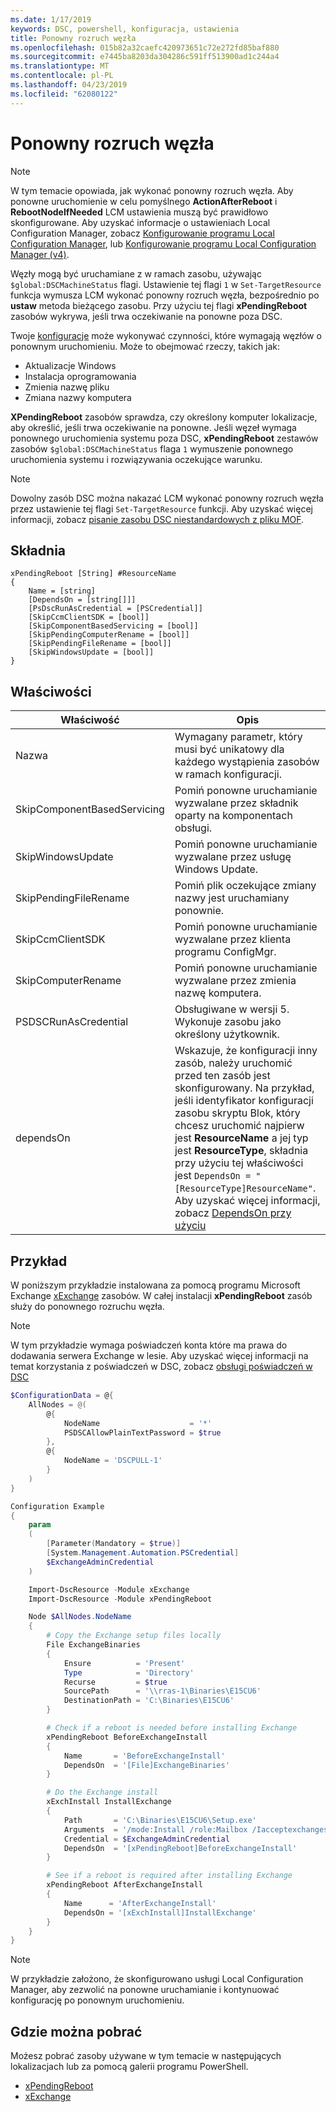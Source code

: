 ```yaml
---
ms.date: 1/17/2019
keywords: DSC, powershell, konfiguracja, ustawienia
title: Ponowny rozruch węzła
ms.openlocfilehash: 015b82a32caefc420973651c72e272fd85baf880
ms.sourcegitcommit: e7445ba8203da304286c591ff513900ad1c244a4
ms.translationtype: MT
ms.contentlocale: pl-PL
ms.lasthandoff: 04/23/2019
ms.locfileid: "62080122"
---
```

# <a name="reboot-a-node"></a>Ponowny rozruch węzła

> [!NOTE]
> W tym temacie opowiada, jak wykonać ponowny rozruch węzła. Aby ponowne uruchomienie w celu pomyślnego **ActionAfterReboot** i **RebootNodeIfNeeded** LCM ustawienia muszą być prawidłowo skonfigurowane.
> Aby uzyskać informacje o ustawieniach Local Configuration Manager, zobacz [Konfigurowanie programu Local Configuration Manager](../managing-nodes/metaConfig.md), lub [Konfigurowanie programu Local Configuration Manager (v4)](../managing-nodes/metaConfig4.md).

Węzły mogą być uruchamiane z w ramach zasobu, używając `$global:DSCMachineStatus` flagi. Ustawienie tej flagi `1` w `Set-TargetResource` funkcja wymusza LCM wykonać ponowny rozruch węzła, bezpośrednio po **ustaw** metoda bieżącego zasobu. Przy użyciu tej flagi **xPendingReboot** zasobów wykrywa, jeśli trwa oczekiwanie na ponowne poza DSC.

Twoje [konfiguracje](configurations.md) może wykonywać czynności, które wymagają węzłów o ponownym uruchomieniu. Może to obejmować rzeczy, takich jak:

- Aktualizacje Windows
- Instalacja oprogramowania
- Zmienia nazwę pliku
- Zmiana nazwy komputera

**XPendingReboot** zasobów sprawdza, czy określony komputer lokalizacje, aby określić, jeśli trwa oczekiwanie na ponowne. Jeśli węzeł wymaga ponownego uruchomienia systemu poza DSC, **xPendingReboot** zestawów zasobów `$global:DSCMachineStatus` flaga `1` wymuszenie ponownego uruchomienia systemu i rozwiązywania oczekujące warunku.

> [!NOTE]
> Dowolny zasób DSC można nakazać LCM wykonać ponowny rozruch węzła przez ustawienie tej flagi `Set-TargetResource` funkcji. Aby uzyskać więcej informacji, zobacz [pisanie zasobu DSC niestandardowych z pliku MOF](../resources/authoringResourceMOF.md).

## <a name="syntax"></a>Składnia

```
xPendingReboot [String] #ResourceName
{
    Name = [string]
    [DependsOn = [string[]]]
    [PsDscRunAsCredential = [PSCredential]]
    [SkipCcmClientSDK = [bool]]
    [SkipComponentBasedServicing = [bool]]
    [SkipPendingComputerRename = [bool]]
    [SkipPendingFileRename = [bool]]
    [SkipWindowsUpdate = [bool]]
}
```

## <a name="properties"></a>Właściwości

| Właściwość | Opis |
| --- | --- |
| Nazwa| Wymagany parametr, który musi być unikatowy dla każdego wystąpienia zasobów w ramach konfiguracji.|
| SkipComponentBasedServicing | Pomiń ponowne uruchamianie wyzwalane przez składnik oparty na komponentach obsługi. |
| SkipWindowsUpdate | Pomiń ponowne uruchamianie wyzwalane przez usługę Windows Update.|
| SkipPendingFileRename | Pomiń plik oczekujące zmiany nazwy jest uruchamiany ponownie. |
| SkipCcmClientSDK | Pomiń ponowne uruchamianie wyzwalane przez klienta programu ConfigMgr. |
| SkipComputerRename | Pomiń ponowne uruchamianie wyzwalane przez zmienia nazwę komputera. |
| PSDSCRunAsCredential | Obsługiwane w wersji 5. Wykonuje zasobu jako określony użytkownik. |
| dependsOn | Wskazuje, że konfiguracji inny zasób, należy uruchomić przed ten zasób jest skonfigurowany. Na przykład, jeśli identyfikator konfiguracji zasobu skryptu Blok, który chcesz uruchomić najpierw jest **ResourceName** a jej typ jest **ResourceType**, składnia przy użyciu tej właściwości jest `DependsOn = "[ResourceType]ResourceName"`. Aby uzyskać więcej informacji, zobacz [DependsOn przy użyciu](resource-depends-on.md)|

## <a name="example"></a>Przykład

W poniższym przykładzie instalowana za pomocą programu Microsoft Exchange [xExchange](https://github.com/PowerShell/xExchange) zasobów.
W całej instalacji **xPendingReboot** zasób służy do ponownego rozruchu węzła.

> [!NOTE]
> W tym przykładzie wymaga poświadczeń konta które ma prawa do dodawania serwera Exchange w lesie. Aby uzyskać więcej informacji na temat korzystania z poświadczeń w DSC, zobacz [obsługi poświadczeń w DSC](../configurations/configDataCredentials.md)

```powershell
$ConfigurationData = @{
    AllNodes = @(
        @{
            NodeName                    = '*'
            PSDSCAllowPlainTextPassword = $true
        },
        @{
            NodeName = 'DSCPULL-1'
        }
    )
}

Configuration Example
{
    param
    (
        [Parameter(Mandatory = $true)]
        [System.Management.Automation.PSCredential]
        $ExchangeAdminCredential
    )

    Import-DscResource -Module xExchange
    Import-DscResource -Module xPendingReboot

    Node $AllNodes.NodeName
    {
        # Copy the Exchange setup files locally
        File ExchangeBinaries
        {
            Ensure          = 'Present'
            Type            = 'Directory'
            Recurse         = $true
            SourcePath      = '\\rras-1\Binaries\E15CU6'
            DestinationPath = 'C:\Binaries\E15CU6'
        }

        # Check if a reboot is needed before installing Exchange
        xPendingReboot BeforeExchangeInstall
        {
            Name       = 'BeforeExchangeInstall'
            DependsOn  = '[File]ExchangeBinaries'
        }

        # Do the Exchange install
        xExchInstall InstallExchange
        {
            Path       = 'C:\Binaries\E15CU6\Setup.exe'
            Arguments  = '/mode:Install /role:Mailbox /Iacceptexchangeserverlicenseterms'
            Credential = $ExchangeAdminCredential
            DependsOn  = '[xPendingReboot]BeforeExchangeInstall'
        }

        # See if a reboot is required after installing Exchange
        xPendingReboot AfterExchangeInstall
        {
            Name      = 'AfterExchangeInstall'
            DependsOn = '[xExchInstall]InstallExchange'
        }
    }
}
```

> [!NOTE]
> W przykładzie założono, że skonfigurowano usługi Local Configuration Manager, aby zezwolić na ponowne uruchamianie i kontynuować konfigurację po ponownym uruchomieniu.

## <a name="where-to-download"></a>Gdzie można pobrać

Możesz pobrać zasoby używane w tym temacie w następujących lokalizacjach lub za pomocą galerii programu PowerShell.

- [xPendingReboot](https://github.com/PowerShell/xPendingReboot)
- [xExchange](https://github.com/PowerShell/xExchange)
